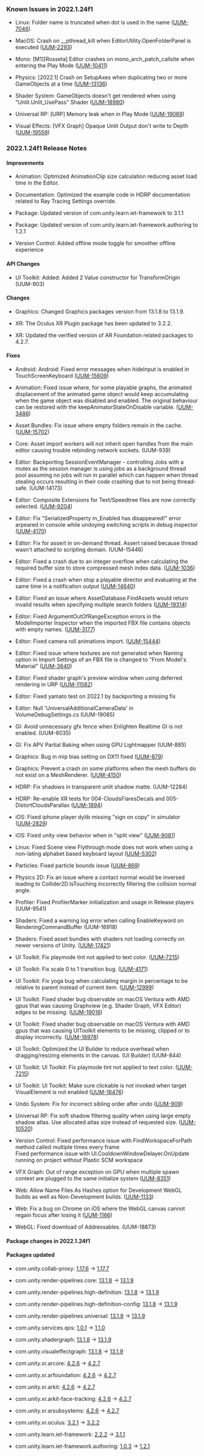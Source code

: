### Known Issues in 2022.1.24f1

- Linux: Folder name is truncated when dot is used in the name
    ([UUM-7046](https://issuetracker.unity3d.com/issues/folder-name-is-truncated-when-dot-is-used-in-the-name))

- MacOS: Crash on __pthread_kill when EditorUtility.OpenFolderPanel is executed
    ([UUM-2293](https://issuetracker.unity3d.com/issues/crash-on-pthread-kill-when-editorutility-dot-openfolderpanel-is-executed))

- Mono: [M1][Rosseta] Editor crashes on mono_arch_patch_callsite when entering the Play Mode
    ([UUM-10411](https://issuetracker.unity3d.com/issues/m1-rosseta-editor-crashes-on-mono-arch-patch-callsite-when-entering-the-play-mode))

- Physics: [2022.1] Crash on SetupAxes when duplicating two or more GameObjects at a time
    ([UUM-13136](https://issuetracker.unity3d.com/issues/2022-dot-1-crash-on-setupaxes-when-duplicating-two-or-more-gameobjects-at-a-time))

- Shader System: GameObjects doesn't get rendered when using "Unlit.Unlit_UsePass" Shader
    ([UUM-18980](https://issuetracker.unity3d.com/issues/sphere-gameobject-doesnt-get-rendered-when-using-unlit-dot-unlit-usepass-shader))

- Universal RP: [URP] Memory leak when in Play Mode
    ([UUM-19089](https://issuetracker.unity3d.com/issues/urp-memory-leak-when-in-play-mode))

- Visual Effects: [VFX Graph] Opaque Unlit Output don't write to Depth
    ([UUM-19559](https://issuetracker.unity3d.com/issues/vfx-graph-opaque-unlit-output-dont-write-to-depth))



### 2022.1.24f1 Release Notes

#### Improvements

- Animation: Optimized AnimationClip size calculation reducing asset load time in the Editor.

- Documentation: Optimized the example code in HDRP documentation related to Ray Tracing Settings override.

- Package: Updated version of com.unity.learn.iet-framework to 3.1.1

- Package: Updated version of com.unity.learn.iet-framework.authoring to 1.2.1

- Version Control: Added offline mode toggle for smoother offline experience



#### API Changes

- UI Toolkit: Added: Added 2 Value constructor for TransformOrigin
    (UUM-903)



#### Changes

- Graphics: Changed Graphics packages version from 13.1.8 to 13.1.9.

- XR: The Oculus XR Plugin package has been updated to 3.2.2.

- XR: Updated the verified version of AR Foundation related packages to 4.2.7.



#### Fixes

- Android: Android: Fixed error messages when hideInput is enabled in TouchScreenKeyboard
    ([UUM-15609](https://issuetracker.unity3d.com/issues/touchscreenkeyboard-dot-hideinput-triggers-numerous-errors-and-breaks-function-when-built-for-android))

- Animation: Fixed issue where, for some playable graphs, the animated displacement of the animated game object would keep accumulating when the game object was disabled and enabled. The original behaviour can be restored with the keepAnimatorStateOnDisable variable.
    ([UUM-3486](https://issuetracker.unity3d.com/issues/playables-lose-the-animator-state-when-disabling-a-gameobject-with-playables-attached-to-an-animator))

- Asset Bundles: Fix issue where empty folders remain in the cache.
    ([UUM-15702](https://issuetracker.unity3d.com/issues/empty-folders-are-left-when-the-cache-is-cleaned))

- Core: Asset import workers will not inherit open handles from the main editor causing trouble rebinding network sockets.
    (UUM-939)

- Editor: Backporting SessionEventManager - controlling Jobs with a mutex as the session manager is using jobs as a background thread pool assuming no jobs will run in parallel which can happen when thread stealing occurs resulting in their code crashing due to not being thread-safe.
    (UUM-14173)

- Editor: Composite Extensions for Text/Speedtree files are now correctly selected.
    ([UUM-9204](https://issuetracker.unity3d.com/issues/scriptedimporters-are-selected-by-default-when-using-multiple-in-the-extension))

- Editor: Fix "SerializedProperty m_Enabled has disappeared\!" error arpeared in console while undoying switching scripts in debug inspector
    ([UUM-4170](https://issuetracker.unity3d.com/issues/serializedproperty-m-enabled-has-disappeared-error-arpeared-in-console-while-undoying-switching-scripts-in-debug-inspector))

- Editor: Fix for assert in on-demand thread. Assert raised because thread wasn't attached to scripting domain.
    (UUM-15446)

- Editor: Fixed a crash due to an integer overflow when calculating the required buffer size to store compressed mesh index data.
    ([UUM-1036](https://issuetracker.unity3d.com/issues/crash-when-changing-large-assets-mesh-compression))

- Editor: Fixed a crash when stop a playable director and evaluating at the same time in a notification output
    ([UUM-14640](https://issuetracker.unity3d.com/issues/crash-sigsev-in-playabledirector-dot-stop-nativecode-slash-directormanager-initializeclass))

- Editor: Fixed an issue where AssetDatabase.FindAssets would return invalid results when specifying multiple search folders
    ([UUM-19314](https://issuetracker.unity3d.com/issues/probuilder-srp-wrong-material-assigned-to-probuilder-shape-upon-creation))

- Editor: Fixed ArgumentOutOfRangeException errors in the ModelImporter Inspector when the imported FBX file contains objects with empty names.
    ([UUM-3177](https://issuetracker.unity3d.com/issues/argumentoutofrangeexception-startindex-cannot-be-less-than-zero-is-thrown-when-importing-the-fbx-model))

- Editor: Fixed camera roll animations import.
    ([UUM-15444](https://issuetracker.unity3d.com/issues/camera-lookatconstraint-keyframes-are-not-imported-in-the-animation-when-importing-fbx-file-from-3ds-max))

- Editor: Fixed issue where textures are not generated when Naming option in Import Settings of an FBX file is changed to "From Model's Material"
    ([UUM-3640](https://issuetracker.unity3d.com/issues/textures-are-not-generated-when-naming-option-in-import-settings-of-an-fbx-file-is-changed-to-from-models-material-1))

- Editor: Fixed shader graph's preview window when using deferred rendering in URP
    ([UUM-11582](https://issuetracker.unity3d.com/issues/shader-graph-preview-window-is-empty-when-using-deferred-rendering-path))

- Editor: Fixed yamato test on 2022.1 by backporting a missing fix

- Editor: Null 'UniversalAdditionalCameraData' in VolumeDebugSettings.cs
    (UUM-19085)

- GI: Avoid unnecessary gfx fence when Enlighten Realtime GI is not enabled.
    (UUM-8035)

- GI: Fix APV Partial Baking when using GPU Lightmapper
    (UUM-885)

- Graphics: Bug in mip bias setting on DX11 fixed
    ([UUM-879](https://issuetracker.unity3d.com/issues/backport-repeat-texture-wrap-mode-set-through-textureimporter-in-assetpostprocessor-behaves-like-clamp-when-mipmapbias-is-set))

- Graphics: Prevent a crash on some platforms when the mesh buffers do not exist on a MeshRenderer.
    ([UUM-4150](https://issuetracker.unity3d.com/issues/android-instantiating-a-mesh-with-r-slash-w-disabled-causes-crash))

- HDRP: Fix shadows in transparent unlit shadow matte.
    (UUM-12284)

- HDRP: Re-enable XR tests for 004-CloudsFlaresDecals and 005-DistortCloudsParallax
    ([UUM-1894](https://issuetracker.unity3d.com/issues/hdrp-xr-unity-crashes-when-entering-play-mode-while-openxr-render-mode-is-set-to-multi-pass-and-there-is-terrain-in-the-scene))

- iOS: Fixed iphone player dylib missing "sign on copy" in simulator
    ([UUM-2829](https://issuetracker.unity3d.com/issues/cocoapods-simulator-editor-2022-issue))

- iOS: Fixed unity view behavior when in "split view"
    ([UUM-9081](https://issuetracker.unity3d.com/issues/ios-players-resolution-changes-when-opening-a-scene-with-a-different-orientation-if-using-split-view))

- Linux: Fixed Scene view Flythrough mode does not work when using a non-lating alphabet based keyboard layout
    ([UUM-5302](https://issuetracker.unity3d.com/issues/linux-scene-view-flythrough-mode-doesnt-work-when-using-a-non-latin-alphabet-based-keyboard-layout))

- Particles: Fixed particle bounds issue
    ([UUM-869](https://issuetracker.unity3d.com/issues/backport-particle-system-flickers-slash-disappears-when-using-custom-simulation-space))

- Physics 2D: Fix an issue where a contact normal would be inversed leading to Collider2D.IsTouching incorrectly filtering the collision normal angle.

- Profiler: Fixed ProfilerMarker initialization and usage in Release players
    (UUM-9541)

- Shaders: Fixed a warning log error when calling EnableKeyword on RenderingCommandBuffer
    (UUM-16918)

- Shaders: Fixed asset bundles with shaders not loading correctly on newer versions of Unity.
    ([UUM-17421](https://issuetracker.unity3d.com/issues/assertion-failed-on-expression-m-bufferstobind-shadertype-bind-dot-buffer-equals-equals-null-is-thrown-when-entering-the-play-mode))

- UI Toolkit: Fix playmode tint not applied to text color.
    ([UUM-7215](https://issuetracker.unity3d.com/issues/label-with-dynamic-color-is-not-getting-playmode-tint-in-the-ui-builder-window))

- UI Toolkit: Fix scale 0 to 1 transition bug.
    ([UUM-4171](https://issuetracker.unity3d.com/issues/ui-toolkit-child-buttons-and-text-fields-background-disappear-when-parent-has-transition-to-scale-toggled-between-1-and-0))

- UI Toolkit: Fix yoga bug when calculating margin in percentage to be relative to parent instead of current item.
    ([UUM-12999](https://issuetracker.unity3d.com/issues/a-button-gets-expanded-when-its-margins-are-set-in-percentage))

- UI Toolkit: Fixed shader bug observable on macOS Ventura with AMD gpus that was causing Graphview \(e.g. Shader Graph, VFX Editor\) edges to be missing.
    ([UUM-19016](https://issuetracker.unity3d.com/issues/ventura-intel-shader-graph-nodes-connections-are-not-visible-when-using-macos-13-dot-0-ventura))

- UI Toolkit: Fixed shader bug observable on macOS Ventura with AMD gpus that was causing UIToolkit elements to be missing, clipped or to display incorrectly.
    ([UUM-18978](https://issuetracker.unity3d.com/issues/labels-and-icons-are-missing-when-using-macos-13-dot-0-ventura))

- UI Toolkit: Optimized the UI Builder to reduce overhead when dragging/resizing elements in the canvas. \(UI Builder\)
    (UUM-844)

- UI Toolkit: UI Toolkit: Fix playmode tint not applied to text color.
    ([UUM-7215](https://issuetracker.unity3d.com/issues/label-with-dynamic-color-is-not-getting-playmode-tint-in-the-ui-builder-window))

- UI Toolkit: UI Toolkit: Make sure clickable is not invoked when target VisualElement is not enabled
    ([UUM-16476](https://issuetracker.unity3d.com/issues/button-still-processes-clicks-after-being-disabled-by-the-script))

- Undo System: Fix for incorrect sibling order after undo
    ([UUM-909](https://issuetracker.unity3d.com/issues/backport-redo-changes-the-order-of-prefabs-children))

- Universal RP: Fix soft shadow filtering quality when using large empty shadow atlas. Use allocated atlas size instead of requested size.
    ([UUM-10520](https://issuetracker.unity3d.com/issues/urp-shadows-are-jagged-when-shadow-atlas-resolution-is-set-to-4096))

- Version Control: Fixed performance issue with FindWorkspaceForPath method called multiple times every frame<br>
    Fixed performance issue with UI.CooldownWindowDelayer.OnUpdate running on project without Plastic SCM workspace

- VFX Graph: Out of range exception on GPU when multiple spawn context are plugged to the same initialize system
    ([UUM-8351](https://issuetracker.unity3d.com/issues/vfx-oom-on-gpu-causing-unexpected-behavior-with-multiple-spawner))

- Web: Allow Name Files As Hashes option for Development WebGL builds as well as Non-Development builds.
    ([UUM-1133](https://issuetracker.unity3d.com/issues/name-files-as-hashes-doesnt-work-when-building-a-development-build-player-on-the-webgl-platform))

- Web: Fix a bug on Chrome on iOS where the WebGL canvas cannot regain focus after losing it
    ([UUM-1166](https://issuetracker.unity3d.com/issues/ios-chrome-ui-button-stops-working-after-opening-new-tab-and-going-back-to-unity-project-tab))

- WebGL: Fixed download of Addressables.
    (UUM-18873)




#### Package changes in 2022.1.24f1

#### Packages updated

- com.unity.collab-proxy: [1.17.6](https://docs.unity3d.com/Packages/com.unity.collab-proxy@1.17//changelog/CHANGELOG.html) &#x2192; [1.17.7](https://docs.unity3d.com/Packages/com.unity.collab-proxy@1.17//changelog/CHANGELOG.html)

- com.unity.render-pipelines.core: [13.1.8](https://docs.unity3d.com/Packages/com.unity.render-pipelines.core@13.1//changelog/CHANGELOG.html) &#x2192; [13.1.9](https://docs.unity3d.com/Packages/com.unity.render-pipelines.core@13.1//changelog/CHANGELOG.html)

- com.unity.render-pipelines.high-definition: [13.1.8](https://docs.unity3d.com/Packages/com.unity.render-pipelines.high-definition@13.1//changelog/CHANGELOG.html) &#x2192; [13.1.9](https://docs.unity3d.com/Packages/com.unity.render-pipelines.high-definition@13.1//changelog/CHANGELOG.html)

- com.unity.render-pipelines.high-definition-config: [13.1.8](https://docs.unity3d.com/Packages/com.unity.render-pipelines.high-definition-config@13.1//changelog/CHANGELOG.html) &#x2192; [13.1.9](https://docs.unity3d.com/Packages/com.unity.render-pipelines.high-definition-config@13.1//changelog/CHANGELOG.html)

- com.unity.render-pipelines.universal: [13.1.8](https://docs.unity3d.com/Packages/com.unity.render-pipelines.universal@13.1//changelog/CHANGELOG.html) &#x2192; [13.1.9](https://docs.unity3d.com/Packages/com.unity.render-pipelines.universal@13.1//changelog/CHANGELOG.html)

- com.unity.services.qos: [1.0.1](https://docs.unity3d.com/Packages/com.unity.services.qos@1.0//changelog/CHANGELOG.html) &#x2192; [1.1.0](https://docs.unity3d.com/Packages/com.unity.services.qos@1.1//changelog/CHANGELOG.html)

- com.unity.shadergraph: [13.1.8](https://docs.unity3d.com/Packages/com.unity.shadergraph@13.1//changelog/CHANGELOG.html) &#x2192; [13.1.9](https://docs.unity3d.com/Packages/com.unity.shadergraph@13.1//changelog/CHANGELOG.html)

- com.unity.visualeffectgraph: [13.1.8](https://docs.unity3d.com/Packages/com.unity.visualeffectgraph@13.1//changelog/CHANGELOG.html) &#x2192; [13.1.9](https://docs.unity3d.com/Packages/com.unity.visualeffectgraph@13.1//changelog/CHANGELOG.html)

- com.unity.xr.arcore: [4.2.6](https://docs.unity3d.com/Packages/com.unity.xr.arcore@4.2//changelog/CHANGELOG.html) &#x2192; [4.2.7](https://docs.unity3d.com/Packages/com.unity.xr.arcore@4.2//changelog/CHANGELOG.html)

- com.unity.xr.arfoundation: [4.2.6](https://docs.unity3d.com/Packages/com.unity.xr.arfoundation@4.2//changelog/CHANGELOG.html) &#x2192; [4.2.7](https://docs.unity3d.com/Packages/com.unity.xr.arfoundation@4.2//changelog/CHANGELOG.html)

- com.unity.xr.arkit: [4.2.6](https://docs.unity3d.com/Packages/com.unity.xr.arkit@4.2//changelog/CHANGELOG.html) &#x2192; [4.2.7](https://docs.unity3d.com/Packages/com.unity.xr.arkit@4.2//changelog/CHANGELOG.html)

- com.unity.xr.arkit-face-tracking: [4.2.6](https://docs.unity3d.com/Packages/com.unity.xr.arkit-face-tracking@4.2//changelog/CHANGELOG.html) &#x2192; [4.2.7](https://docs.unity3d.com/Packages/com.unity.xr.arkit-face-tracking@4.2//changelog/CHANGELOG.html)

- com.unity.xr.arsubsystems: [4.2.6](https://docs.unity3d.com/Packages/com.unity.xr.arsubsystems@4.2//changelog/CHANGELOG.html) &#x2192; [4.2.7](https://docs.unity3d.com/Packages/com.unity.xr.arsubsystems@4.2//changelog/CHANGELOG.html)

- com.unity.xr.oculus: [3.2.1](https://docs.unity3d.com/Packages/com.unity.xr.oculus@3.2//changelog/CHANGELOG.html) &#x2192; [3.2.2](https://docs.unity3d.com/Packages/com.unity.xr.oculus@3.2//changelog/CHANGELOG.html)

- com.unity.learn.iet-framework: [2.2.2](https://docs.unity3d.com/Packages/com.unity.learn.iet-framework@2.2//changelog/CHANGELOG.html) &#x2192; [3.1.1](https://docs.unity3d.com/Packages/com.unity.learn.iet-framework@3.1//changelog/CHANGELOG.html)

- com.unity.learn.iet-framework.authoring: [1.0.3](https://docs.unity3d.com/Packages/com.unity.learn.iet-framework.authoring@1.0//changelog/CHANGELOG.html) &#x2192; [1.2.1](https://docs.unity3d.com/Packages/com.unity.learn.iet-framework.authoring@1.2//changelog/CHANGELOG.html)